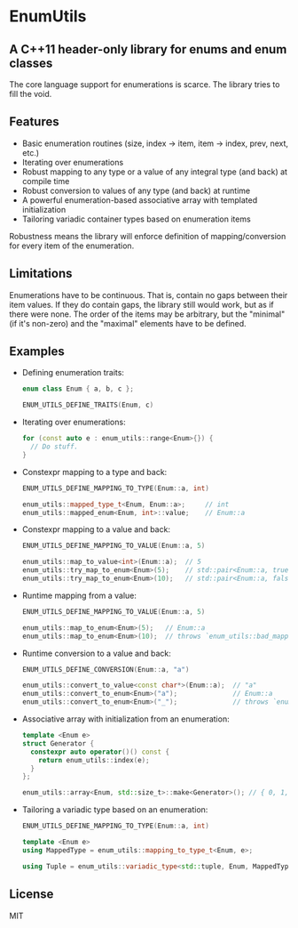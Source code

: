 # EnumUtils

## A C++11 header-only library for enums and enum classes

The core language support for enumerations is scarce. The library tries to fill the void.

## Features

- Basic enumeration routines (size, index -> item, item -> index, prev, next, etc.)
- Iterating over enumerations
- Robust mapping to any type or a value of any integral type (and back) at compile time
- Robust conversion to values of any type (and back) at runtime
- A powerful enumeration-based associative array with templated initialization
- Tailoring variadic container types based on enumeration items

Robustness means the library will enforce definition of mapping/conversion for every item of the enumeration.

## Limitations

Enumerations have to be continuous. That is, contain no gaps between their item values. If they do contain gaps, the library still would work, but as if there were none. The order of the items may be arbitrary, but the "minimal" (if it's non-zero) and the "maximal" elements have to be defined.

## Examples

* Defining enumeration traits:

  ```cpp
  enum class Enum { a, b, c };

  ENUM_UTILS_DEFINE_TRAITS(Enum, c)
  ```

* Iterating over enumerations:

  ```cpp
  for (const auto e : enum_utils::range<Enum>{}) {
    // Do stuff.
  }
  ```

* Constexpr mapping to a type and back:

  ```cpp
  ENUM_UTILS_DEFINE_MAPPING_TO_TYPE(Enum::a, int)

  enum_utils::mapped_type_t<Enum, Enum::a>;     // int
  enum_utils::mapped_enum<Enum, int>::value;    // Enum::a
  ```

* Constexpr mapping to a value and back:

  ```cpp
  ENUM_UTILS_DEFINE_MAPPING_TO_VALUE(Enum::a, 5)

  enum_utils::map_to_value<int>(Enum::a);  // 5
  enum_utils::try_map_to_enum<Enum>(5);    // std::pair<Enum::a, true>  (found)
  enum_utils::try_map_to_enum<Enum>(10);   // std::pair<Enum::a, false> (not-found)
  ```

* Runtime mapping from a value:

  ```cpp
  ENUM_UTILS_DEFINE_MAPPING_TO_VALUE(Enum::a, 5)

  enum_utils::map_to_enum<Enum>(5);   // Enum::a
  enum_utils::map_to_enum<Enum>(10);  // throws `enum_utils::bad_mapping`

  ```

* Runtime conversion to a value and back:

  ```cpp
  ENUM_UTILS_DEFINE_CONVERSION(Enum::a, "a")

  enum_utils::convert_to_value<const char*>(Enum::a);  // "a"
  enum_utils::convert_to_enum<Enum>("a");              // Enum::a
  enum_utils::convert_to_enum<Enum>("_");              // throws `enum_utils::bad_conversion`
  ```

* Associative array with initialization from an enumeration:

  ```cpp
  template <Enum e>
  struct Generator {
    constexpr auto operator()() const {
      return enum_utils::index(e);
    }
  };

  enum_utils::array<Enum, std::size_t>::make<Generator>(); // { 0, 1, 2, 3, ... }

  ```

* Tailoring a variadic type based on an enumeration:

  ```cpp
  ENUM_UTILS_DEFINE_MAPPING_TO_TYPE(Enum::a, int)

  template <Enum e>
  using MappedType = enum_utils::mapping_to_type_t<Enum, e>;

  using Tuple = enum_utils::variadic_type<std::tuple, Enum, MappedType>; // std::tuple<int>
  ```

## License

MIT
